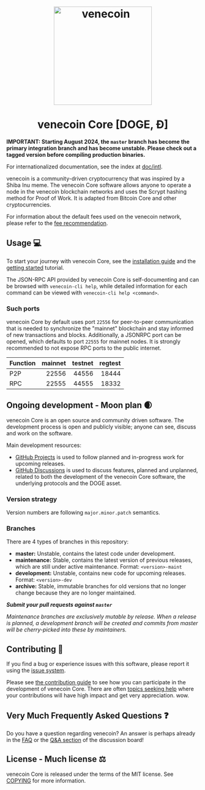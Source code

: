 <h1 align="center">
<img src="https://raw.githubusercontent.com/venecoin/venecoin/master/share/pixmaps/venecoin256.svg" alt="venecoin" width="256"/>
<br/><br/>
venecoin Core [DOGE, Ð]  
</h1>

**IMPORTANT: Starting August 2024, the `master` branch has become the primary
integration branch and has become unstable. Please check out a tagged version
before compiling production binaries.**

For internationalized documentation, see the index at [doc/intl](doc/intl/README.md).

venecoin is a community-driven cryptocurrency that was inspired by a Shiba Inu meme. The venecoin Core software allows anyone to operate a node in the venecoin blockchain networks and uses the Scrypt hashing method for Proof of Work. It is adapted from Bitcoin Core and other cryptocurrencies.

For information about the default fees used on the venecoin network, please
refer to the [fee recommendation](doc/fee-recommendation.md).

## Usage 💻

To start your journey with venecoin Core, see the [installation guide](INSTALL.md) and the [getting started](doc/getting-started.md) tutorial.

The JSON-RPC API provided by venecoin Core is self-documenting and can be browsed with `venecoin-cli help`, while detailed information for each command can be viewed with `venecoin-cli help <command>`.

### Such ports

venecoin Core by default uses port `22556` for peer-to-peer communication that
is needed to synchronize the "mainnet" blockchain and stay informed of new
transactions and blocks. Additionally, a JSONRPC port can be opened, which
defaults to port `22555` for mainnet nodes. It is strongly recommended to not
expose RPC ports to the public internet.

| Function | mainnet | testnet | regtest |
| :------- | ------: | ------: | ------: |
| P2P      |   22556 |   44556 |   18444 |
| RPC      |   22555 |   44555 |   18332 |

## Ongoing development - Moon plan 🌒

venecoin Core is an open source and community driven software. The development
process is open and publicly visible; anyone can see, discuss and work on the
software.

Main development resources:

* [GitHub Projects](https://github.com/venecoin/venecoin/projects) is used to
  follow planned and in-progress work for upcoming releases.
* [GitHub Discussions](https://github.com/venecoin/venecoin/discussions) is used
  to discuss features, planned and unplanned, related to both the development of
  the venecoin Core software, the underlying protocols and the DOGE asset.

### Version strategy
Version numbers are following ```major.minor.patch``` semantics.

### Branches
There are 4 types of branches in this repository:

- **master:** Unstable, contains the latest code under development.
- **maintenance:** Stable, contains the latest version of previous releases,
  which are still under active maintenance. Format: ```<version>-maint```
- **development:** Unstable, contains new code for upcoming releases. Format: ```<version>-dev```
- **archive:** Stable, immutable branches for old versions that no longer change
  because they are no longer maintained.

***Submit your pull requests against `master`***

*Maintenance branches are exclusively mutable by release. When a release is*
*planned, a development branch will be created and commits from master will*
*be cherry-picked into these by maintainers.*

## Contributing 🤝

If you find a bug or experience issues with this software, please report it
using the [issue system](https://github.com/venecoin/venecoin/issues/new?assignees=&labels=bug&template=bug_report.md&title=%5Bbug%5D+).

Please see [the contribution guide](CONTRIBUTING.md) to see how you can
participate in the development of venecoin Core. There are often
[topics seeking help](https://github.com/venecoin/venecoin/labels/help%20wanted)
where your contributions will have high impact and get very appreciation. wow.

## Very Much Frequently Asked Questions ❓

Do you have a question regarding venecoin? An answer is perhaps already in the
[FAQ](doc/FAQ.md) or the
[Q&A section](https://github.com/venecoin/venecoin/discussions/categories/q-a)
of the discussion board!

## License - Much license ⚖️
venecoin Core is released under the terms of the MIT license. See
[COPYING](COPYING) for more information.
